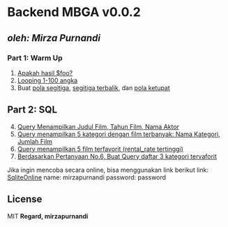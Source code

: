 # Backend MBGA v0.0.2
## _oleh: Mirza Purnandi_

### Part 1: Warm Up
1. [Apakah hasil $foo?](#warm-up/pertanyaan-1.php)
2. [Looping 1-100 angka](#warm-up/pertanyaan-2.php)
3. Buat [pola segitiga](#warm-up/pertanyaan-3a.php), [segitiga terbalik](#warm-up/pertanyaan-3b.php), dan [pola ketupat](#warm-up/pertanyaan-3c.php)

## Part 2: SQL
4. [Query Menampilkan Judul Film, Tahun Film, Nama Aktor](#sql/pertanyaan/pertanyaan-4.sql)
5. [Query menampilkan 5 kategori dengan film terbanyak: Nama Kategori, Jumlah Film](sql/pertanyaan/pertanyaan-5.sql)
6. [Query menampilkan 5 film terfavorit (rental_rate tertinggi)](#sql/pertanyaan/pertanyaan-6.sql)
7. [Berdasarkan Pertanyaan No.6, Buat Query daftar 3 kategori tervaforit](#sql/pertanyaan/pertanyaan-7.sql)

Jika ingin mencoba secara online, bisa menggunakan link berikut
link: [SqliteOnline](https://sqliteonline.com/#sharedb=m%3Atippah)
name: mirzapurnandi
password: password
## License
MIT
**Regard, mirzapurnandi**
